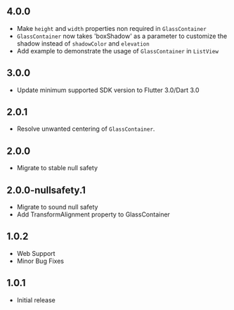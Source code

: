 ## 4.0.0

- Make `height` and `width` properties non required in `GlassContainer`
- `GlassContainer` now takes 'boxShadow' as a parameter to customize the shadow instead of `shadowColor` and `elevation`
- Add example to demonstrate the usage of `GlassContainer` in `ListView`

## 3.0.0

- Update minimum supported SDK version to Flutter 3.0/Dart 3.0

## 2.0.1

- Resolve unwanted centering of `GlassContainer`.

## 2.0.0

- Migrate to stable null safety

## 2.0.0-nullsafety.1

- Migrate to sound null safety
- Add TransformAlignment property to GlassContainer

## 1.0.2

- Web Support
- Minor Bug Fixes

## 1.0.1

- Initial release
